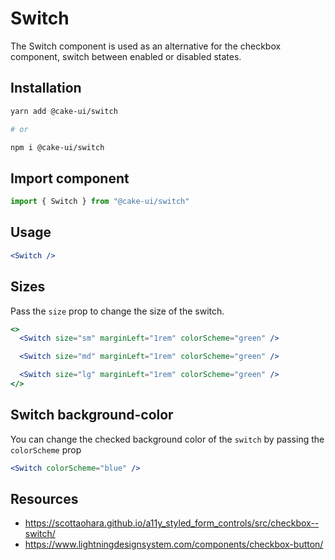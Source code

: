 # Switch

The Switch component is used as an alternative for the checkbox component,
switch between enabled or disabled states.

## Installation

```sh
yarn add @cake-ui/switch

# or

npm i @cake-ui/switch
```

## Import component

```jsx
import { Switch } from "@cake-ui/switch"
```

## Usage

```jsx
<Switch />
```

## Sizes

Pass the `size` prop to change the size of the switch.

```jsx
<>
  <Switch size="sm" marginLeft="1rem" colorScheme="green" />

  <Switch size="md" marginLeft="1rem" colorScheme="green" />

  <Switch size="lg" marginLeft="1rem" colorScheme="green" />
</>
```

## Switch background-color

You can change the checked background color of the `switch` by passing the
`colorScheme` prop

```jsx
<Switch colorScheme="blue" />
```

## Resources

- https://scottaohara.github.io/a11y_styled_form_controls/src/checkbox--switch/
- https://www.lightningdesignsystem.com/components/checkbox-button/
